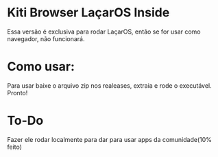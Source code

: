 # Kiti Browser LaçarOS Inside
Essa versão é exclusiva para rodar LaçarOS, então se for usar como navegador, não funcionará.

# Como usar:
Para usar baixe o arquivo zip nos realeases, extraia e rode o executável. Pronto!

# To-Do
Fazer ele rodar localmente para dar para usar apps da comunidade(10% feito)
